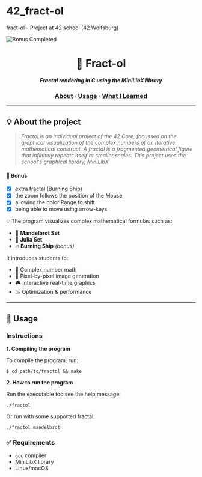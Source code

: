 # 42_fract-ol
fract-ol - Project at 42 school (42 Wolfsburg)

![Bonus Completed](https://img.shields.io/badge/bonus-completed-brightgreen)
<h1 align="center">
	🌌 Fract-ol
</h1>

<p align="center">
	<b><i>Fractal rendering in C using the MiniLibX library</i></b><br>
</p>

<h3 align="center">
	<a href="#-about-the-project"> About</a>
	<span> · </span>
	<a href="#-usage"> Usage</a>
	<span> · </span>
	<a href="#-what-i-learned"> What I Learned</a>
</h3>

---

## 💡 About the project

> _Fractol is an individual project of the 42 Core, focussed on the graphical visualization of the complex numbers of an iterative mathematical construct. A fractal is a fragmented geometrical figure that infinitely repeats itself at smaller scales. This project uses the school's graphical library, MiniLibX_

#### 🚀 Bonus
- [x] extra fractal (Burning Ship)
- [X] the zoom follows the position of the Mouse
- [X] allowing the color Range to shift
- [X] being able to move using arrow-keys   

💡 The program visualizes complex mathematical formulas such as:

- 🌌 **Mandelbrot Set**
- 🧪 **Julia Set**
- 🔥 **Burning Ship** *(bonus)*

It introduces students to:

- 🧮 Complex number math
- 🎨 Pixel-by-pixel image generation
- 🎮 Interactive real-time graphics
- 📉 Optimization & performance

---

## 🚀 Usage

### Instructions

**1. Compiling the program**

To compile the program, run:

```shell
$ cd path/to/fractol && make
```

**2. How to run the program**

Run the executable too see the help message:
```shell
./fractol
```

Or run with some supported fractal:
```shell
./fractol mandelbrot
```

### ✅ Requirements

- `gcc` compiler
- MiniLibX library
- Linux/macOS
